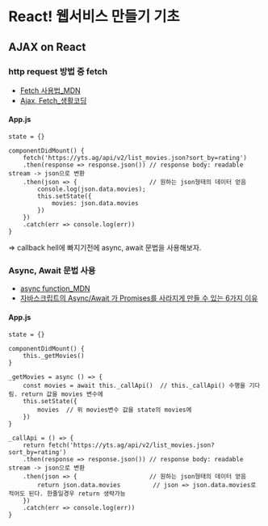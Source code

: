 # React! 웹서비스 만들기 기초

## AJAX on React

### http request 방법 중 fetch
- [Fetch 사용법_MDN](https://developer.mozilla.org/ko/docs/Web/API/Fetch_API/Fetch%EC%9D%98_%EC%82%AC%EC%9A%A9%EB%B2%95)
- [Ajax, Fetch_생활코딩](https://opentutorials.org/course/3281/20562)


#### App.js
```
state = {}

componentDidMount() {
    fetch('https://yts.ag/api/v2/list_movies.json?sort_by=rating')
    .then(response => response.json()) // response body: readable stream -> json으로 변환
    .then(json => {                    // 원하는 json형태의 데이터 얻음
        console.log(json.data.movies);
        this.setState({
            movies: json.data.movies
        })
    })
    .catch(err => console.log(err))
}
```
=> callback hell에 빠지기전에 async, await 문법을 사용해보자.

### Async, Await 문법 사용
- [async function_MDN](https://developer.mozilla.org/ko/docs/Web/JavaScript/Reference/Statements/async_function)
- [자바스크립트의 Async/Await 가 Promises를 사라지게 만들 수 있는 6가지 이유](https://medium.com/@constell99/%EC%9E%90%EB%B0%94%EC%8A%A4%ED%81%AC%EB%A6%BD%ED%8A%B8%EC%9D%98-async-await-%EA%B0%80-promises%EB%A5%BC-%EC%82%AC%EB%9D%BC%EC%A7%80%EA%B2%8C-%EB%A7%8C%EB%93%A4-%EC%88%98-%EC%9E%88%EB%8A%94-6%EA%B0%80%EC%A7%80-%EC%9D%B4%EC%9C%A0-c5fe0add656c)

#### App.js
```
state = {}

componentDidMount() {
    this._getMovies()
}

_getMovies = async () => {
    const movies = await this._callApi()  // this._callApi() 수행을 기다림. return 값을 movies 변수에
    this.setState({
        movies  // 위 movies변수 값을 state의 movies에
    })
}

_callApi = () => {
    return fetch('https://yts.ag/api/v2/list_movies.json?sort_by=rating')
    .then(response => response.json()) // response body: readable stream -> json으로 변환
    .then(json => {                    // 원하는 json형태의 데이터 얻음
        return json.data.movies         // json => json.data.movies로 적어도 된다. 한줄일경우 return 생략가능
    })
    .catch(err => console.log(err))
}
```
